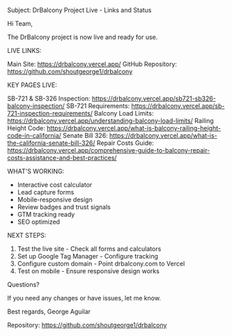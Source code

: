 Subject: DrBalcony Project Live - Links and Status

Hi Team,

The DrBalcony project is now live and ready for use.

LIVE LINKS:

Main Site: https://drbalcony.vercel.app/
GitHub Repository: https://github.com/shoutgeorge1/drbalcony

KEY PAGES LIVE:

SB-721 & SB-326 Inspection: https://drbalcony.vercel.app/sb721-sb326-balcony-inspection/
SB-721 Requirements: https://drbalcony.vercel.app/sb-721-inspection-requirements/
Balcony Load Limits: https://drbalcony.vercel.app/understanding-balcony-load-limits/
Railing Height Code: https://drbalcony.vercel.app/what-is-balcony-railing-height-code-in-california/
Senate Bill 326: https://drbalcony.vercel.app/what-is-the-california-senate-bill-326/
Repair Costs Guide: https://drbalcony.vercel.app/comprehensive-guide-to-balcony-repair-costs-assistance-and-best-practices/

WHAT'S WORKING:

- Interactive cost calculator
- Lead capture forms
- Mobile-responsive design
- Review badges and trust signals
- GTM tracking ready
- SEO optimized

NEXT STEPS:

1. Test the live site - Check all forms and calculators
2. Set up Google Tag Manager - Configure tracking
3. Configure custom domain - Point drbalcony.com to Vercel
4. Test on mobile - Ensure responsive design works

Questions?

If you need any changes or have issues, let me know.

Best regards,
George Aguilar

Repository: https://github.com/shoutgeorge1/drbalcony
